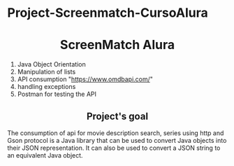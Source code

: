 # Project-Screenmatch-CursoAlura
<h1 align="center"> ScreenMatch Alura </h1>

1. Java Object Orientation
2. Manipulation of lists
3. API consumption "https://www.omdbapi.com/"
4. handling exceptions
5. Postman for testing the API

<h2 align="center">Project's goal</h2>
The consumption of api for movie description search, series using http and Gson protocol is a Java library that can be used to convert Java objects into their JSON representation. It can also be used to convert a JSON string to an equivalent Java object.
